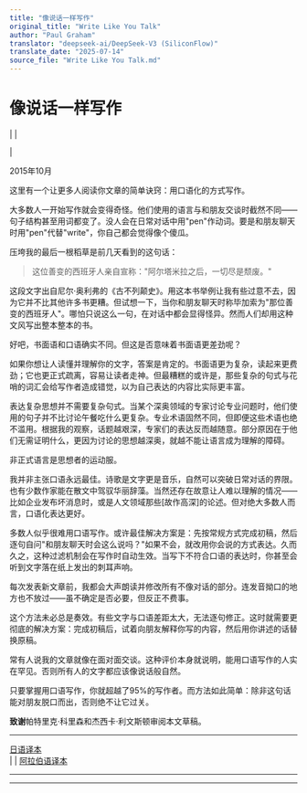 ```yaml
---
title: "像说话一样写作"
original_title: "Write Like You Talk"
author: "Paul Graham"
translator: "deepseek-ai/DeepSeek-V3 (SiliconFlow)"
translate_date: "2025-07-14"
source_file: "Write Like You Talk.md"
---
```


# 像说话一样写作

| | [](index.html)  

|  

2015年10月  

这里有一个让更多人阅读你文章的简单诀窍：用口语化的方式写作。  

大多数人一开始写作就会变得奇怪。他们使用的语言与和朋友交谈时截然不同——句子结构甚至用词都变了。没人会在日常对话中用"pen"作动词。要是和朋友聊天时用"pen"代替"write"，你自己都会觉得像个傻瓜。  

压垮我的最后一根稻草是前几天看到的这句话：  

> 这位善变的西班牙人亲自宣称："阿尔塔米拉之后，一切尽是颓废。"

这段文字出自尼尔·奥利弗的《古不列颠史》。用这本书举例让我有些过意不去，因为它并不比其他许多书更糟。但试想一下，当你和朋友聊天时称毕加索为"那位善变的西班牙人"。哪怕只说这么一句，在对话中都会显得怪异。然而人们却用这种文风写出整本整本的书。

好吧，书面语和口语确实不同。但这是否意味着书面语更差劲呢？

如果你想让人读懂并理解你的文字，答案是肯定的。书面语更为复杂，读起来更费劲；它也更正式疏离，容易让读者走神。但最糟糕的或许是，那些复杂的句式与花哨的词汇会给写作者造成错觉，以为自己表达的内容比实际更丰富。

表达复杂思想并不需要复杂句式。当某个深奥领域的专家讨论专业问题时，他们使用的句子并不比讨论午餐吃什么更复杂。专业术语固然不同，但即便这些术语也绝不滥用。根据我的观察，话题越艰深，专家们的表达反而越随意。部分原因在于他们无需证明什么，更因为讨论的思想越深奥，就越不能让语言成为理解的障碍。

非正式语言是思想者的运动服。

我并非主张口语永远最佳。诗歌是文字更是音乐，自然可以突破日常对话的界限。也有少数作家能在散文中驾驭华丽辞藻。当然还存在故意让人难以理解的情况——比如企业发布坏消息时，或是人文领域那些[故作高深]的论述。但对绝大多数人而言，口语化表达更好。

多数人似乎很难用口语写作。或许最佳解决方案是：先按常规方式完成初稿，然后逐句自问"和朋友聊天时会这么说吗？"如果不会，就改用你会说的方式表达。久而久之，这种过滤机制会在写作时自动生效。当写下不符合口语的表达时，你甚至会听到文字落在纸上发出的刺耳声响。

每次发表新文章前，我都会大声朗读并修改所有不像对话的部分。连发音拗口的地方也不放过——虽不确定是否必要，但反正不费事。

这个方法未必总是奏效。有些文字与口语差距太大，无法逐句修正。这时就需要更彻底的解决方案：完成初稿后，试着向朋友解释你写的内容，然后用你讲述的话替换原稿。

常有人说我的文章就像在面对面交谈。这种评价本身就说明，能用口语写作的人实在罕见。否则所有人的文字都应该像说话般自然。

只要掌握用口语写作，你就超越了95%的写作者。而方法如此简单：除非这句话能对朋友脱口而出，否则绝不让它过关。

**致谢**帕特里克·科里森和杰西卡·利文斯顿审阅本文草稿。

---
[日语译本](https://note.com/tokyojack/n/n9a13ac4cd47d)  
| | [阿拉伯语译本](https://tldrarabiccontents.blogspot.com/2020/01/blog-post_30.html)

***  
  
---